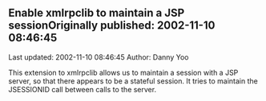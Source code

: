 ## Enable xmlrpclib to maintain a JSP sessionOriginally published: 2002-11-10 08:46:45 
Last updated: 2002-11-10 08:46:45 
Author: Danny Yoo 
 
This extension to xmlrpclib allows us to maintain a session with a JSP server, so that there appears to be a stateful session.  It tries to maintain the JSESSIONID call between calls to the server.